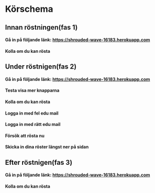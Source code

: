 # Körschema

## Innan röstningen(fas 1) 

#### Gå in på följande länk: https://shrouded-wave-16183.herokuapp.com 
#### Kolla om du kan rösta

## Under röstnigen(fas 2)

#### Gå in på följande länk: https://shrouded-wave-16183.herokuapp.com 
#### Testa visa mer knapparna 
#### Kolla om du kan rösta
#### Logga in med fel edu mail
#### Logga in med rätt edu mail
#### Försök att rösta nu
#### Skicka in dina röster längst ner på sidan

## Efter röstnigen(fas 3) 

#### Gå in på följande länk: https://shrouded-wave-16183.herokuapp.com 
#### Kolla om du kan rösta

 



